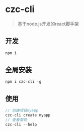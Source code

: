 # czc-cli
> 基于node.js开发的react脚手架

## 开发
```js
npm i
```

## 全局安装
```js
npm i czc-cli -g
```

## 使用
```js
// 创建项目myapp
czc-cli create myapp
// 查看帮助
czc-cli --help
```